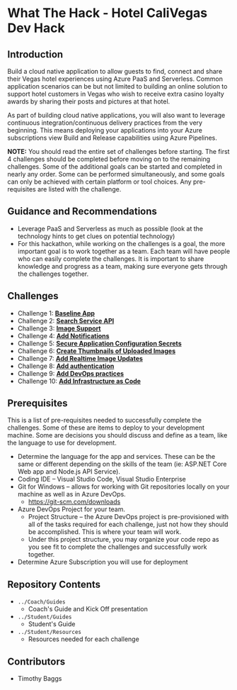 # What The Hack - Hotel CaliVegas Dev Hack

## Introduction
Build a cloud native application to allow guests to find, connect and share their Vegas hotel experiences using Azure PaaS and Serverless. Common application scenarios can be but not limited to building an online solution to support hotel customers in Vegas who wish to receive extra casino loyalty awards by sharing their posts and pictures at that hotel.

As part of building cloud native applications, you will also want to leverage continuous integration/continuous delivery practices from the very beginning.  This means deploying your applications into your Azure subscriptions view Build and Release capabilities using Azure Pipelines.

**NOTE:** You should read the entire set of challenges before starting.  The first 4 challenges should be completed before moving on to the remaining challenges. Some of the additional goals can be started and completed in nearly any order. Some can be performed simultaneously, and some goals can only be achieved with certain platform or tool choices.  Any pre-requisites are listed with the challenge.

## Guidance and Recommendations
- Leverage PaaS and Serverless as much as possible (look at the technology hints to get clues on potential technology)
- For this hackathon, while working on the challenges is a goal, the more important goal is to work together as a team.  Each team will have people who can easily complete the challenges.  It is important to share knowledge and progress as a team, making sure everyone gets through the challenges together.

## Challenges
- Challenge 1: **[Baseline App](Student/Guides/StudentGuide.docx)**
- Challenge 2: **[Search Service API](Student/Guides/StudentGuide.docx)**
- Challenge 3: **[Image Support](Student/Guides/StudentGuide.docx)**
- Challenge 4: **[Add Notifications](Student/Guides/StudentGuide.docx)**
- Challenge 5: **[Secure Application Configuration Secrets](Student/Guides/StudentGuide.docx)**
- Challenge 6: **[Create Thumbnails of Uploaded Images](Student/Guides/StudentGuide.docx)**
- Challenge 7: **[Add Realtime Image Updates](Student/Guides/StudentGuide.docx)**
- Challenge 8: **[Add authentication](Student/Guides/StudentGuide.docx)**
- Challenge 9: **[Add DevOps practices](Student/Guides/StudentGuide.docx)**
- Challenge 10: **[Add Infrastructure as Code](Student/Guides/StudentGuide.docx)**

## Prerequisites
This is a list of pre-requisites needed to successfully complete the challenges.  Some of these are items to deploy to your development machine.  Some are decisions you should discuss and define as a team, like the language to use for development.
- Determine the language for the app and services.  These can be the same or different depending on the skills of the team (ie: ASP.NET Core Web app and Node.js API Service).
- Coding IDE – Visual Studio Code, Visual Studio Enterprise
- Git for Windows – allows for working with Git repositories locally on your machine as well as in Azure DevOps.
    - <https://git-scm.com/downloads>
- Azure DevOps Project for your team.
	- Project Structure – the Azure DevOps project is pre-provisioned with all of the tasks required for each challenge, just not how they should be accomplished.  This is where your team will work.
	- Under this project structure, you may organize your code repo as you see fit to complete the challenges and successfully work together.
- Determine Azure Subscription you will use for deployment

## Repository Contents
- `../Coach/Guides`
  - Coach's Guide and Kick Off presentation
- `../Student/Guides`
  - Student's Guide
- `../Student/Resources`
  - Resources needed for each challenge

## Contributors
- Timothy Baggs
